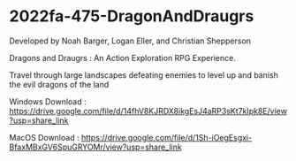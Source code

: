 # 2022fa-475-DragonAndDraugrs

Developed by Noah Barger, Logan Eller, and Christian Shepperson

Dragons and Draugrs : An Action Exploration RPG Experience.

Travel through large landscapes defeating enemies to level up and banish the evil dragons of the land

Windows Download : https://drive.google.com/file/d/14fhV8KJRDX8ikgEsJ4aRP3sKt7kIpk8E/view?usp=share_link

MacOS Download : https://drive.google.com/file/d/1Sh-iOegEsgxi-BfaxMBxGV6SpuGRYOMr/view?usp=share_link
